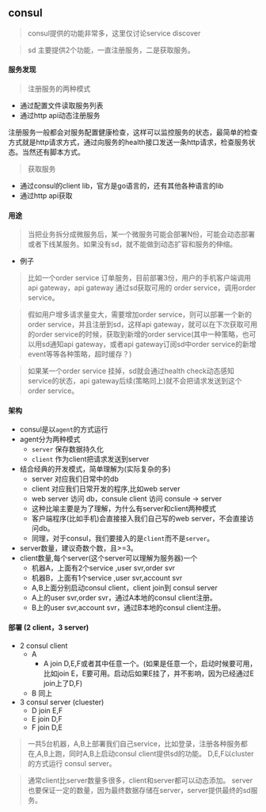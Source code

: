 ## consul

> consul提供的功能非常多，这里仅讨论service discover

> sd 主要提供2个功能，一直注册服务，二是获取服务。

#### 服务发现

>注册服务的两种模式

* 通过配置文件读取服务列表
* 通过http api动态注册服务

注册服务一般都会对服务配置健康检查，这样可以监控服务的状态，最简单的检查方式就是http请求方式，通过向服务的health接口发送一条http请求，检查服务状态。当然还有脚本方式。

>获取服务

* 通过consul的client lib，官方是go语言的，还有其他各种语言的lib
* 通过http api获取

#### 用途

>当把业务拆分成微服务后，某一个微服务可能会部署N份，可能会动态部署或者下线某服务。如果没有sd，就不能做到动态扩容和服务的伸缩。

* 例子

>比如一个order service 订单服务，目前部署3份，用户的手机客户端调用api gateway，api gateway 通过sd获取可用的 order service，调用order service。

>假如用户增多请求量变大，需要增加order service，则可以部署一个新的order service，并且注册到sd，这样api gateway，就可以在下次获取可用的order service的时候，获取到新增的order service(其中一种策略，也可以用sd通知api gateway，或者api gateway订阅sd中order service的新增event等等各种策略，超时缓存？)

>如果某一个order service 挂掉，sd就会通过health check动态感知service的状态，api gateway后续(策略同上)就不会把请求发送到这个order service。


#### 架构

* consul是以`agent`的方式运行
* agent分为两种模式
    * `server` 保存数据持久化
    * `client` 作为client把请求发送到server
* 结合经典的开发模式，简单理解为(实际复杂的多)
    * server 对应我们日常中的db
    * client 对应我们日常开发的程序,比如web server
    * web server 访问 db，consule client 访问 consule -> server
    * 这种比喻主要是为了理解，为什么有server和client两种模式
    * 客户端程序(比如手机)会直接接入我们自己写的web server，不会直接访问db。
    * 同理，对于consul，我们要接入的是`client`而不是`server`。
* server数量，建议奇数个数，且>=3。
* client数量,每个server(这个server可以理解为服务器)一个
    * 机器A，上面有2个service ,user svr,order svr
    * 机器B，上面有1个service ,user svr,account svr
    * A,B上面分别启动consul client，client join到 consul server
    * A上的user svr,order svr，通过A本地的consul client注册。
    * B上的user svr,account svr，通过B本地的consul client注册。


#### 部署 (2 client，3 server)

* 2 consul client
    * A 
        * A join D,E,F或者其中任意一个。(如果是任意一个，启动时候要可用，比如join E，E要可用。启动后如果E挂了，并不影响，因为已经通过E join上了D,F)
    * B 同上
* 3 consul server (cluester)
    * D join E,F
    * E join D,F
    * F join D,E
    
>一共5台机器，A,B上部署我们自己service，比如登录，注册各种服务都在,A,B上跑，同时A,B上启动consul client提供sd的功能。
>D,E,F以cluster的方式运行 consul server。

>通常client比server数量多很多，client和server都可以动态添加。
server也要保证一定的数量，因为最终数据存储在server，server提供最终的sd服务。

